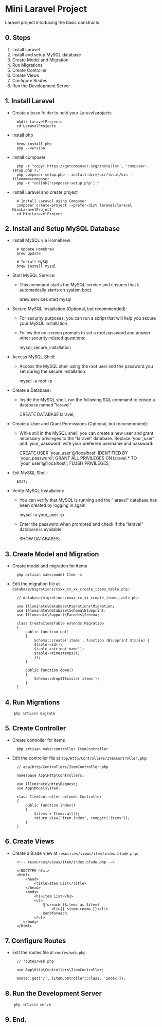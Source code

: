 # Mini Laravel Project

Laravel project intoducing the basic constructs.

## 0. Steps
1. Install Laravel
2. Install and setup MySQL database
3. Create Model and Migration
4. Run Migrations
5. Create Controller
6. Create Views
7. Configure Routes
8. Run the Development Server


## 1. Install Laravel 
- Create a base folder to hold your Laravel projects.

        mkdir LaravelProjects
        cd LaravelProjects

- Install php

        brew install php
        php --version

- Install composer

        php -r "copy('https://getcomposer.org/installer', 'composer-setup.php');"
        php composer-setup.php --install-dir=/usr/local/bin --filename=composer
        php -r "unlink('composer-setup.php');"

- Install Laravel and create project

        # Install Laravel using Composer
        composer create-project --prefer-dist laravel/laravel MiniLaravelProject
        cd MiniLaravelProject


## 2. Install and Setup MySQL Database
- Install MySQL via Homebrew:

        # Update Homebrew
        brew update

        # Install MySQL
        brew install mysql

- Start MySQL Service:
    - This command starts the MySQL service and ensures that it automatically starts on system boot.

        brew services start mysql

- Secure MySQL Installation (Optional, but recommended):
    - For security purposes, you can run a script that will help you secure your MySQL installation.
    - Follow the on-screen prompts to set a root password and answer other security-related questions:

        mysql_secure_installation

- Access MySQL Shell:
    - Access the MySQL shell using the root user and the password you set during the secure installation:

        mysql -u root -p

- Create a Database:
    - Inside the MySQL shell, run the following SQL command to create a database named "laravel"

        CREATE DATABASE laravel;

- Create a User and Grant Permissions (Optional, but recommended):
    - While still in the MySQL shell, you can create a new user and grant necessary privileges to the "laravel" database. Replace 'your_user' and 'your_password' with your preferred username and password:

        CREATE USER 'your_user'@'localhost' IDENTIFIED BY 'your_password';
        GRANT ALL PRIVILEGES ON laravel.* TO 'your_user'@'localhost';
        FLUSH PRIVILEGES;

- Exit MySQL Shell:

        EXIT;

- Verify MySQL Installation:
    - You can verify that MySQL is running and the "laravel" database has been created by logging in again:

        mysql -u your_user -p

    - Enter the password when prompted and check if the "laravel" database is available:

        SHOW DATABASES;


## 3. Create Model and Migration
- Create model and migration for items
        
        php artisan make:model Item -m

- Edit the migration file at `database/migrations/xxxx_xx_xx_create_items_table.php`:

        // database/migrations/xxxx_xx_xx_create_items_table.php

        use Illuminate\Database\Migrations\Migration;
        use Illuminate\Database\Schema\Blueprint;
        use Illuminate\Support\Facades\Schema;

        class CreateItemsTable extends Migration
        {
            public function up()
            {
                Schema::create('items', function (Blueprint $table) {
                $table->id();
                $table->string('name');
                $table->timestamps();
                });
            }

            public function down()
            {
                Schema::dropIfExists('items');
            }
        }

## 4. Run Migrations

        php artisan migrate

## 5. Create Controller
- Create controller for items

        php artisan make:controller ItemController

- Edit the controller file at `app/Http/Controllers/ItemController.php`:

        // app/Http/Controllers/ItemController.php

        namespace App\Http\Controllers;

        use Illuminate\Http\Request;
        use App\Models\Item;

        class ItemController extends Controller
        {
            public function index()
            {
                $items = Item::all();
                return view('item.index', compact('items'));
            }
        }

## 6. Create Views
- Create a Blade view at `resources/views/item/index.blade.php`:

        <!-- resources/views/item/index.blade.php -->

        <!DOCTYPE html>
        <html>
            <head>
                <title>Item List</title>
            </head>
            <body>
                <h1>Item List</h1>
                <ul>
                    @foreach ($items as $item)
                        <li>{{ $item->name }}</li>
                    @endforeach
                </ul>
           </body>
        </html>

## 7. Configure Routes
- Edit the routes file at `routes/web.php`:

        // routes/web.php

        use App\Http\Controllers\ItemController;

        Route::get('/', [ItemController::class, 'index']);

## 8. Run the Development Server

        php artisan serve

## 9. End.


